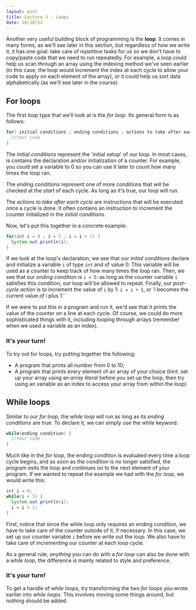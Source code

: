 ```yaml
---
layout: post
title: Lecture 3 - Loops
date: 16/10/13
---
```


Another very useful building block of programming is the __loop__. It comes in many forms, as we'll see later in this section, but regardless of how we write it, it has one goal: take care of _repetitive_ tasks for us so we don't have to copy/paste code that we need to run repeatedly. For example, a loop could help us scan through an array using the indexing method we've seen earlier (in this case, the loop would increment the index at each cycle to allow your code to apply on each element of the array), or it could help us sort data alphabetically (as we'll see later in the course).

## For loops

The first loop type that we'll look at is the _for loop_. Its general form is as follows:

```java
for( initial conditions ; ending conditions ; actions to take after each cycle ) {
  //Your code
}
```

The _initial conditions_ represent the 'initial setup' of our loop. In most cases, is contains the declaration and/or initialization of a counter. For example, you could set a variable to 0 so you can use it later to count how many times the loop ran.

The _ending conditions_ represent one of more conditions that will be checked at the _start_ of each cycle. As long as it's true, our loop will run.

The _actions to take after each cycle_ are instructions that will be executed once a cycle is done. It often contains an instruction to increment the counter initialized in the _initial conditions_.

Now, let's put this together in a concrete example:

```java
for(int i = 0 ; i < 5 ; i = i + 1) {
  System.out.println(i);
}
```

If we look at the loop's declaration, we see that our _initial conditions_ declare and initialize a variable `i` of type `int` and of value 0. This variable will be used as a counter to keep track of how many times the loop ran. Then, we see that our _ending condition_ is `i < 5`: as long as the counter variable `i` satisfies this condition, our loop will be allowed to repeat. Finally, our _post-cycle action_ is to increment the value of `i` by 1: `i = i + 1`, or 'i becomes the current value of i plus 1.'

If we were to put this in a program and run it, we'd see that it prints the value of the counter on a line at each cycle. Of course, we could do more sophisticated things with it, including looping through arrays (remember when we used a variable as an index).

### It's your turn!

To try out for loops, try putting together the following:

- A program that prints all number from 0 to 10;
- A program that prints every element of an array of your choice (hint: set up your array using an _array literal_ before you set up the loop, then try using an variable as an index to access your array from within the loop)

## While loops

Similar to our _for loop_, the _while loop_ will run as long as its _ending conditions_ are true. To declare it, we can simply use the _while_ keyword:

```java
while(ending condition) {
  //Your code
}
```

Much like in the _for loop_, the ending condition is evaluated every time a loop cycle begins, and as soon as the condition is no longer satisfied, the program exits the loop and continues on to the next element of your program. If we wanted to repeat the example we had with the _for loop_, we would write this:

```java
int i = 0;
while(i < 5) {
  System.out.println(i);
  i = i + 1;
}
```

First, notice that since the while loop only requires an ending condition, we have to take care of the counter outside of it, if necessary. In this case, we set up our counter variable `i` before we write out the loop. We also have to take care of incrementing our counter at each loop cycle. 

As a general rule, _anything_ you can do with a _for loop_ can also be done with a _while loop_, the difference is mainly related to style and preference.

### It's your turn!

To get a handle of _while loops_, try transforming the two _for loops_ you wrote earlier into _while loops_. This involves moving some things around, but nothing should be added.
